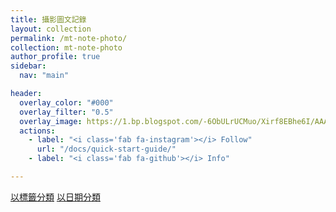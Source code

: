 ```yaml
---
title: 攝影圖文記錄
layout: collection
permalink: /mt-note-photo/
collection: mt-note-photo
author_profile: true
sidebar:
  nav: "main"

header:
  overlay_color: "#000"
  overlay_filter: "0.5"
  overlay_image: https://1.bp.blogspot.com/-6ObULrUCMuo/Xirf8EBhe6I/AAAAAAAA8Ig/9h-_sjEHJRsNPuLP_3Ltxgsf9Rhtf7lqACKgBGAsYHg/s1600/_MG_3538.JPG
  actions:
    - label: "<i class='fab fa-instagram'></i> Follow"
      url: "/docs/quick-start-guide/"
    - label: "<i class='fab fa-github'></i> Info"

---
```


<a href="/mt-note-photo/tags" class="btn btn--primary">以標籤分類</a>
<a href="/mt-note-photo/date" class="btn btn--primary">以日期分類</a>

